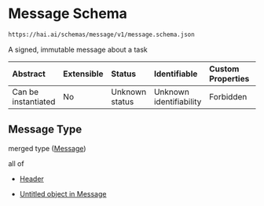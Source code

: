 # Message Schema

```txt
https://hai.ai/schemas/message/v1/message.schema.json
```

A signed, immutable message about a task

| Abstract            | Extensible | Status         | Identifiable            | Custom Properties | Additional Properties | Access Restrictions | Defined In                                                                                 |
| :------------------ | :--------- | :------------- | :---------------------- | :---------------- | :-------------------- | :------------------ | :----------------------------------------------------------------------------------------- |
| Can be instantiated | No         | Unknown status | Unknown identifiability | Forbidden         | Allowed               | none                | [message.schema.json](../../schemas/message/v1/message.schema.json "open original schema") |

## Message Type

merged type ([Message](message.md))

all of

* [Header](task-allof-header.md "check type definition")

* [Untitled object in Message](message-allof-1.md "check type definition")
